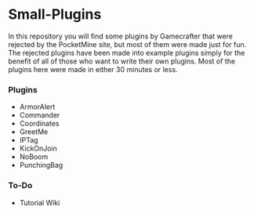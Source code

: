 # Small-Plugins
In this repository you will find some plugins by Gamecrafter that were rejected by the PocketMine site, but most of them were
made just for fun. The rejected plugins have been made into example plugins simply for the benefit of all of those who want to
write their own plugins. Most of the plugins here were made in either 30 minutes or less. 

### Plugins
* ArmorAlert
* Commander
* Coordinates
* GreetMe
* IPTag
* KickOnJoin
* NoBoom
* PunchingBag

### To-Do
* Tutorial Wiki
